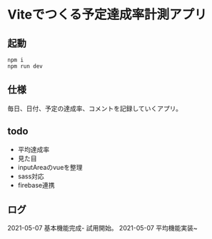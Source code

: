 # Viteでつくる予定達成率計測アプリ

## 起動
```
npm i
npm run dev
```

## 仕様
毎日、日付、予定の達成率、コメントを記録していくアプリ。

## todo
* 平均達成率
* 見た目
* inputAreaのvueを整理
* sass対応
* firebase連携

## ログ
2021-05-07 基本機能完成- 試用開始。
2021-05-07 平均機能実装~
